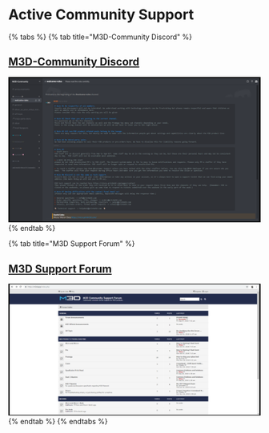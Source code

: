 # Active Community Support

{% tabs %}
{% tab title="M3D-Community Discord" %}
## [M3D-Community Discord](https://discordapp.com/invite/fzA83gd)

![](../.gitbook/assets/discord.PNG)
{% endtab %}

{% tab title="M3D Support Forum" %}
## [M3D Support Forum](https://m3d.app/index.php)

![](../.gitbook/assets/m3dapp.PNG)
{% endtab %}
{% endtabs %}



